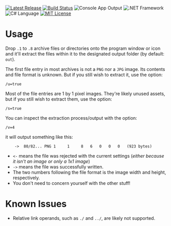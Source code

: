 [![Latest Release](https://img.shields.io/badge/version-1.5.1-brightgreen.svg)](../../../Ash.OIUtils/releases) [![Build Status](https://travis-ci.org/MillenniumWarAigis/Ash.OIUtils.svg?branch=master)](https://travis-ci.org/MillenniumWarAigis/Ash.OIUtils) ![Console App Output](https://img.shields.io/badge/output-console_app-green.svg) ![.NET Framework](https://img.shields.io/badge/%2ENET_framework-4%2E5%2E2-green.svg) ![C# Language](https://img.shields.io/badge/language-C%23-yellow.svg) [![MIT License](https://img.shields.io/badge/license-MIT-blue.svg)](LICENSE.md)

# Usage

Drop `.1` to `.8` archive files or directories onto the program window or icon and it'll extract the files within it to the designated output folder (by default: `out`).

The first file entry in most archives is not a `PNG` nor a `JPG` image. Its contents and file format is unknown. But if you still wish to extract it, use the option:

```console
/u=true
```

Most of the file entries are 1 by 1 pixel images. They're likely unused assets, but if you still wish to extract them, use the option:

```console
/s=true
```

You can inspect the extraction process/output with the option:

```console
/v=4
```

it will output something like this:

```console
    ->  80/82... PNG 1     1     8   6   0   0   0   (923 bytes)
```

- `<-` means the file was rejected with the current settings (*either because it isn't an image or only a 1x1 image*)
- `->` means the file was successfully written.
- The two numbers following the file format is the image width and height, respectively.
- You don't need to concern yourself with the other stuff!

# Known Issues

- Relative link operands, such as `./` and `../`, are likely not supported.
